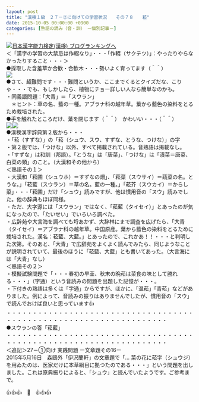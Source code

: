 ```yaml
---
layout: post
title: "漢検１級　２７－②に向けての学習状況　　その７８　　菘"
date: 2015-10-05 00:00:00 +0900
categories: [熟語の読み（音・訓）　－個別記事－]
---
```


[![](/syuusyuu9701/assets/images/漢検１級-２７－②に向けての学習状況-その７８-菘-br_c_3028_1.gif)](http://blog.with2.net/link.php?1659096:3028 "日本漢字能力検定(漢検) ブログランキングへ")[日本漢字能力検定(漢検) ブログランキングへ](http://blog.with2.net/link.php?1659096:3028)  
＜「漢字の学習の大禁忌は作輟なり」・・・「作輟（サクテツ）」：やったりやらなかったりすること・・・＞  
●採取した含羞草か合歓・合歓木・・・勢いよく育ってます（＾＾）  
![](/syuusyuu9701/assets/images/漢検１級-２７－②に向けての学習状況-その７８-菘-4152ddd2f355955cd063cd7ba549b1a4.jpg)  
●さて、超難問です・・・難問というか、ここまでくるとクイズだな、こりゃ・・・でも、もしかしたら、植物にチョー詳しい人なら簡単なのかも。  
・同義語問題：「大青」＝「スウラン」  
　＊ヒント：草の名、藍の一種。アブラナ科の越年草。葉から藍色の染料をとるため栽培された。  
●手を触れたところだけ、葉を閉じます（＾＾）　かわいい・・・（＾＾）  
![](/syuusyuu9701/assets/images/漢検１級-２７－②に向けての学習状況-その７８-菘-8e1b250ce4c100bb827399d1c409b17e.jpg)![](/syuusyuu9701/assets/images/漢検１級-２７－②に向けての学習状況-その７８-菘-97c139f4de4f58de7b2ec3bd97944d5b.jpg)  
●漢検漢字辞典第２版から・・・  
・「菘（すずな）」の「菘（シュウ、スウ、すずな、とうな、つけな）」の字  
・第２版では、「つけな」以外、すべて掲載されている。音熟語は掲載なし。  
・「すずな」は和訓（邦語）。「とうな」は「唐菜」、「つけな」は「漬菜＝唐菜、白菜の類」のこと。（大漢和その他から）  
＜熟語その１＞  
・大漢和「菘圃（シュウホ）＝すずなの畑」、「菘菜（スウサイ）＝蔬菜の名。とうな。」「菘藍（スウラン）＝草の名。藍の一種。」「菘芥（スウカイ）＝からし菜」・・・「菘圃」だけ「シュウ」読みですが、他は慣用音の「スウ」読みでした。他の辞典もほぼ同様。  
・ただ、大字源には「スウラン」ではなく、「菘藍（タイセイ）」とあったのが気になったので、「たいせい」でいろいろ調べた。  
・広辞苑や大言海を調べても埒あかず、大辞林にまで調査を広げたら、「大青（タイセイ）＝アブラナ科の越年草。中国原産。葉から藍色の染料をとるために栽培された。漢名：菘藍、大藍。」とあったので、これかあ！！・・・と判明した次第。そのあと、「大青」で広辞苑をよくよく読んでみたら、同じようなことが説明されていて、最後のほうに「菘藍、大藍」とも書いてあった。（大言海には「大青」なし）  
＜熟語その２＞  
・模擬試験問題で「・・・春初の早韮、秋末の晩菘は菜食の味として勝れる・・・」（字通）という音読みの問題を出題した記憶が・・・。  
・下付きの熟語は多くは「字通」からですが、ほかに、「温菘」「青菘」などがありました。例によって、音読みの振りはありませんでしたが、慣用音の「スウ」で読んでおけば良いと思っています👍  
・・・・・・・・・・・・・・・・・・・・・・・・・・・・・・・・・・・・・・・・・・・・・・・・・・・・・・・・・・・・・・・・・・・  
●スウランの答「菘藍」  
・・・・・・・・・・・・・・・・・・・・・・・・・・・・・・・・・・・・・・・・・・・・・・・・・・・・・・・・・・・・・・・・・・・  
＜追記＞27－①向け 実践問題 ー文章題その16ー   
2015年5月16日　森鴎外「伊沢蘭軒」の文章題で「... 菜の花に菘字（シュウジ）を用ゐたのは、医家だけに本草綱目に拠つたのである・・・」という問題を出しました。これは原典振りによると、「シュウ」と読んでいたようです。ご参考まで。  
  
👍👍👍　🐑　👍👍👍
